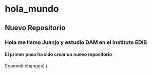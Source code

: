 # hola_mundo
## Nuevo Repositorio
### Hola me llamo Juanjo y estudio DAM en el instituto EDIB


#### El primer paso ha sido crear un nuevo repositorio
![commit changes] (
